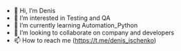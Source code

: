 - 👋 Hi, I’m Denis
- 👀 I’m interested in Testing and QA 
- 🌱 I’m currently learning Automation_Python
- 💞️ I’m looking to collaborate on company and developers
- 📫 How to reach me (https://t.me/denis_ischenko)

<!---
HubWorker/HubWorker is a ✨ special ✨ repository because its `README.md` (this file) appears on your GitHub profile.
You can click the Preview link to take a look at your changes.
--->
